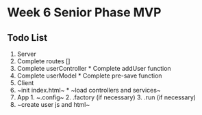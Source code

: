 # Week 6 Senior Phase MVP

## Todo List

1. Server
  1. Complete routes []
  2. Complete userController
    * Complete addUser function
  3. Complete userModel
    * Complete pre-save function
2. Client
  1. ~init index.html~
    * ~load controllers and services~
  2. App
    1. ~.config~
    2. .factory (if necessary)
    3. .run (if necessary)
  3. ~create user js and html~
